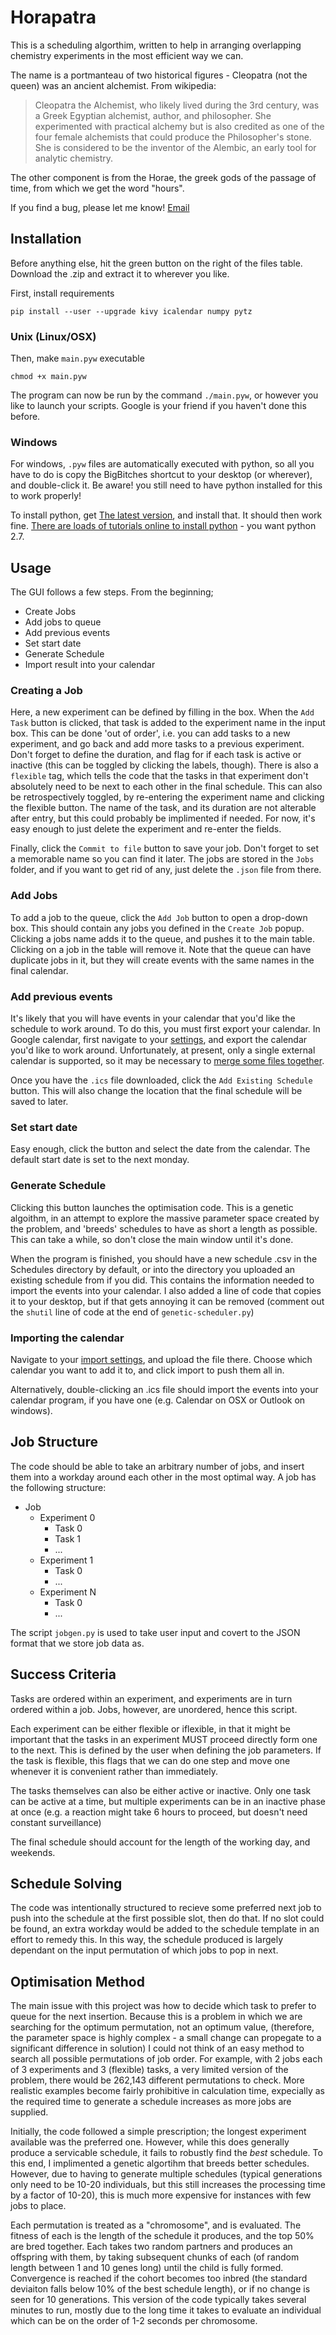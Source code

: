 # Horapatra
This is a scheduling algorthim, written to help in arranging overlapping chemistry experiments in the most efficient way we can. 

The name is a portmanteau of two historical figures - Cleopatra (not the queen) was an ancient alchemist. From wikipedia:

> Cleopatra the Alchemist, who likely lived during the 3rd century, was a Greek Egyptian alchemist, author, and philosopher. She experimented with practical alchemy but is also credited as one of the four female alchemists that could produce the Philosopher's stone. She is considered to be the inventor of the Alembic, an early tool for analytic chemistry.

The other component is from the Horae, the greek gods of the passage of time, from which we get the word "hours". 

If you find a bug, please let me know! [Email](wild.james343@gmail.com)

## Installation
Before anything else, hit the green button on the right of the files table. Download the .zip and extract it to wherever you like.

First, install requirements

`pip install --user --upgrade kivy icalendar numpy pytz`

### Unix (Linux/OSX)
Then, make `main.pyw` executable

`chmod +x main.pyw`

The program can now be run by the command `./main.pyw`, or however you like to launch your scripts. Google is your friend if you haven't done this before.

### Windows
For windows, `.pyw` files are automatically executed with python, so all you have to do is copy the BigBitches shortcut to your desktop (or wherever), and double-click it. Be aware! you still need to have python installed for this to work properly!

To install python, get [The latest version](https://www.python.org/ftp/python/2.7.14/python-2.7.14.msi), and install that. It should then work fine. [There are loads of tutorials online to install python](https://www.howtogeek.com/197947/how-to-install-python-on-windows/) - you want python 2.7.

## Usage
The GUI follows a few steps. From the beginning;
- Create Jobs
- Add jobs to queue
- Add previous events
- Set start date
- Generate Schedule
- Import result into your calendar


### Creating a Job
Here, a new experiment can be defined by filling in the box. When the `Add Task` button is clicked, that task is added to the experiment name in the input box. This can be done 'out of order', i.e. you can add tasks to a new experiment, and go back and add more tasks to a previous experiment. Don't forget to define the duration, and flag for if each task is active or inactive (this can be toggled by clicking the labels, though). There is also a `flexible` tag, which tells the code that the tasks in that experiment don't absolutely need to be next to each other in the final schedule. This can also be retrospectively toggled, by re-entering the experiment name and clicking the flexible button. The name of the task, and its duration are not alterable after entry, but this could probably be implimented if needed. For now, it's easy enough to just delete the experiment and re-enter the fields.

Finally, click the `Commit to file` button to save your job. Don't forget to set a memorable name so you can find it later. The jobs are stored in the `Jobs` folder, and if you want to get rid of any, just delete the `.json` file from there.

### Add Jobs
To add a job to the queue, click the `Add Job` button to open a drop-down box. This should contain any jobs you defined in the `Create Job` popup. Clicking a jobs name adds it to the queue, and pushes it to the main table. Clicking on a job in the table will remove it. Note that the queue can have duplicate jobs in it, but they will create events with the same names in the final calendar.

### Add previous events
It's likely that you will have events in your calendar that you'd like the schedule to work around. To do this, you must first export your calendar. In Google calendar, first navigate to your [settings](https://calendar.google.com/calendar/r/settings/export), and export the calendar you'd like to work around. Unfortunately, at present, only a single external calendar is supported, so it may be necessary to [merge some files together](https://michaelion.net/icsMerge/). 

Once you have the `.ics` file downloaded, click the `Add Existing Schedule` button. This will also change the location that the final schedule will be saved to later.

### Set start date
Easy enough, click the button and select the date from the calendar. The default start date is set to the next monday.

### Generate Schedule
Clicking this button launches the optimisation code. This is a genetic algoithm, in an attempt to explore the massive parameter space created by the problem, and 'breeds' schedules to have as short a length as possible. This can take a while, so don't close the main window until it's done.

When the program is finished, you should have a new schedule .csv in the Schedules directory by default, or into the directory you uploaded an existing schedule from if you did. This contains the information needed to import the events into your calendar. I also added a line of code that copies it to your desktop, but if that gets annoying it can be removed (comment out the `shutil` line of code at the end of `genetic-scheduler.py`)

### Importing the calendar
Navigate to your [import settings](https://calendar.google.com/calendar/r/settings/import), and upload the file there. Choose which calendar you want to add it to, and click import to push them all in.

Alternatively, double-clicking an .ics file should import the events into your calendar program, if you have one (e.g. Calendar on OSX or Outlook on windows).


## Job Structure
The code should be able to take an arbitrary number of jobs, and insert them into a workday around each other in the most optimal way. A job has the following structure:

- Job
  - Experiment 0
    - Task 0
    - Task 1
    - ...
  - Experiment 1
    - Task 0
    - ...
  - Experiment N
    - Task 0
    - ...

The script `jobgen.py` is used to take user input and covert to the JSON format that we store job data as.

## Success Criteria
Tasks are ordered within an experiment, and experiments are in turn ordered within a job. Jobs, however, are unordered, hence this script.

Each experiment can be either flexible or iflexible, in that it might be important that the tasks in an experiment MUST proceed directly form one to the next. This is defined by the user when defining the job parameters. If the task is flexible, this flags that we can do one step and move one whenever it is convenient rather than immediately.

The tasks themselves can also be either active or inactive. Only one task can be active at a time, but multiple experiments can be in an inactive phase at once (e.g. a reaction might take 6 hours to proceed, but doesn't need constant surveillance)

The final schedule should account for the length of the working day, and weekends. 

## Schedule Solving 
The code was intentionally structured to recieve some preferred next job to push into the schedule at the first possible slot, then do that. If no slot could be found, an extra workday would be added to the schedule template in an effort to remedy this. In this way, the schedule produced is largely dependant on the input permutation of which jobs to pop in next.

## Optimisation Method
The main issue with this project was how to decide which task to prefer to queue for the next insertion. Because this is a problem in which we are searching for the optimum permutation, not an optimum value, (therefore, the parameter space is highly complex - a small change can propegate to a significant difference in solution) I could not think of an easy method to search all possible permutations of job order. For example, with 2 jobs each of 3 experiments and 3 (flexible) tasks, a very limited version of the problem, there would be 262,143 different permutations to check. More realistic examples become fairly prohibitive in calculation time, expecially as the required time to generate a schedule increases as more jobs are supplied.

Initially, the code followed a simple prescription; the longest experiment available was the preferred one. However, while this does generally produce a servicable schedule, it fails to robustly find the *best* schedule. To this end, I implimented a genetic algortihm that breeds better schedules. However, due to having to generate multiple schedules (typical generations only need to be 10-20 individuals, but this still increases the processing time by a factor of 10-20), this is much more expensive for instances with few jobs to place.

Each permutation is treated as a "chromosome", and is evaluated. The fitness of each is the length of the schedule it produces, and the top 50% are bred together. Each takes two random partners and produces an offspring with them, by taking subsequent chunks of each (of random length between 1 and 10 genes long) until the child is fully formed. Convergence is reached if the cohort becomes too inbred (the standard deviaiton falls below 10% of the best schedule length), or if no change is seen for 10 generations. This version of the code typically takes several minutes to run, mostly due to the long time it takes to evaluate an individual which can be on the order of 1-2 seconds per chromosome.

